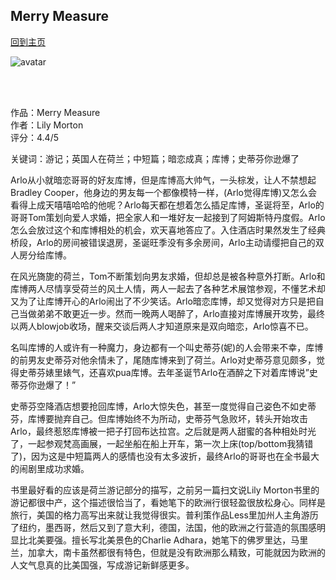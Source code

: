 ## Merry Measure
[回到主页](https://boheme130.github.io/Fiction.git.io/)

![avatar](https://www.statesidestills.com/prodimages/cooper_bradley_alias_2300l.jpg)
<p hiden (https://images.ladepeche.fr/api/v1/images/view/5c2e2d873e45461aad33e633/large/image.jpg)>
<br>
<br>

作品：Merry Measure <br>
作者：Lily Morton <br>
评分：4.4/5 <br>

关键词：游记；英国人在荷兰；中短篇；暗恋成真；库博；史蒂芬你逊爆了

Arlo从小就暗恋哥哥的好友库博，但是库博高大帅气，一头棕发，让人不禁想起Bradley Cooper，他身边的男友每一个都像模特一样，(Arlo觉得库博)又怎么会看得上成天嘻嘻哈哈的他呢？Arlo每天都在想着怎么插足库博，圣诞将至，Arlo的哥哥Tom策划向爱人求婚，把全家人和一堆好友一起接到了阿姆斯特丹度假。Arlo怎么会放过这个和库博相处的机会，欢天喜地答应了。入住酒店时果然发生了经典桥段，Arlo的房间被错误退房，圣诞旺季没有多余房间，Arlo主动请缨把自己的双人房分给库博。

在风光旖旎的荷兰，Tom不断策划向男友求婚，但却总是被各种意外打断。Arlo和库博两人尽情享受荷兰的风土人情，两人一起去了各种艺术展馆参观，不懂艺术却又为了让库博开心的Arlo闹出了不少笑话。Arlo暗恋库博，却又觉得对方只是把自己当做弟弟不敢更近一步。然而一晚两人喝醉了，Arlo直接对库博展开攻势，最终以两人blowjob收场，醒来交谈后两人才知道原来是双向暗恋，Arlo惊喜不已。

名叫库博的人或许有一种魔力，身边都有一个叫史蒂芬(妮)的人会带来不幸，库博的前男友史蒂芬对他余情未了，尾随库博来到了荷兰。Arlo对史蒂芬意见颇多，觉得史蒂芬婊里婊气，还喜欢pua库博。去年圣诞节Arlo在酒醉之下对着库博说”史蒂芬你逊爆了！”

史蒂芬空降酒店想要抢回库博，Arlo大惊失色，甚至一度觉得自己姿色不如史蒂芬，库博要抛弃自己。但库博始终不为所动，史蒂芬气急败坏，转头开始攻击Arlo，最终惹怒库博被一把子打回布达拉宫。之后就是两人甜蜜的各种相处时光了，一起参观梵高画展，一起坐船在船上开车，第一次上床(top/bottom我猜错了)，因为这是中短篇两人的感情也没有太多波折，最终Arlo的哥哥也在全书最大的闹剧里成功求婚。

书里最好看的应该是荷兰游记部分的描写，之前另一篇扫文说Lily Morton书里的游记都很中产，这个描述很恰当了，看她笔下的欧洲行很轻盈很放松身心。同样是旅行，美国的格力高写出来就让我觉得很实。普利策作品Less里加州人主角游历了纽约，墨西哥，然后又到了意大利，德国，法国，他的欧洲之行营造的氛围感明显比北美要强。擅长写北美景色的Charlie Adhara，她笔下的佛罗里达，马里兰，加拿大，南卡虽然都很有特色，但就是没有欧洲那么精致，可能就因为欧洲的人文气息真的比美国强，写成游记新鲜感更多。
